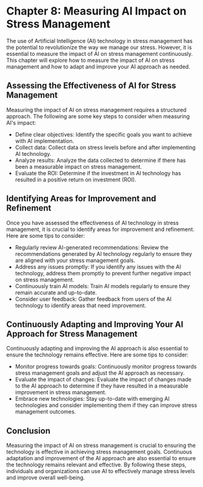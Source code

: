 Chapter 8: Measuring AI Impact on Stress Management
===================================================

The use of Artificial Intelligence (AI) technology in stress management has the potential to revolutionize the way we manage our stress. However, it is essential to measure the impact of AI on stress management continuously. This chapter will explore how to measure the impact of AI on stress management and how to adapt and improve your AI approach as needed.

Assessing the Effectiveness of AI for Stress Management
-------------------------------------------------------

Measuring the impact of AI on stress management requires a structured approach. The following are some key steps to consider when measuring AI's impact:

* Define clear objectives: Identify the specific goals you want to achieve with AI implementation.
* Collect data: Collect data on stress levels before and after implementing AI technology.
* Analyze results: Analyze the data collected to determine if there has been a measurable impact on stress management.
* Evaluate the ROI: Determine if the investment in AI technology has resulted in a positive return on investment (ROI).

Identifying Areas for Improvement and Refinement
------------------------------------------------

Once you have assessed the effectiveness of AI technology in stress management, it is crucial to identify areas for improvement and refinement. Here are some tips to consider:

* Regularly review AI-generated recommendations: Review the recommendations generated by AI technology regularly to ensure they are aligned with your stress management goals.
* Address any issues promptly: If you identify any issues with the AI technology, address them promptly to prevent further negative impact on stress management.
* Continuously train AI models: Train AI models regularly to ensure they remain accurate and up-to-date.
* Consider user feedback: Gather feedback from users of the AI technology to identify areas that need improvement.

Continuously Adapting and Improving Your AI Approach for Stress Management
--------------------------------------------------------------------------

Continuously adapting and improving the AI approach is also essential to ensure the technology remains effective. Here are some tips to consider:

* Monitor progress towards goals: Continuously monitor progress towards stress management goals and adjust the AI approach as necessary.
* Evaluate the impact of changes: Evaluate the impact of changes made to the AI approach to determine if they have resulted in a measurable improvement in stress management.
* Embrace new technologies: Stay up-to-date with emerging AI technologies and consider implementing them if they can improve stress management outcomes.

Conclusion
----------

Measuring the impact of AI on stress management is crucial to ensuring the technology is effective in achieving stress management goals. Continuous adaptation and improvement of the AI approach are also essential to ensure the technology remains relevant and effective. By following these steps, individuals and organizations can use AI to effectively manage stress levels and improve overall well-being.
